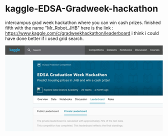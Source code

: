 # kaggle-EDSA-Gradweek-hackathon
intercampus grad week hackathon where you can win cash prizes.
finished fifth with the name "Mr_Robot_JHB" here is the link : https://www.kaggle.com/c/gradweekhackathon/leaderboard
i think i could have done better if i used grid search.


![alt text](https://github.com/mxolic4/kaggle-EDSA-Gradweek-hackathon/blob/master/grad.jpeg)
